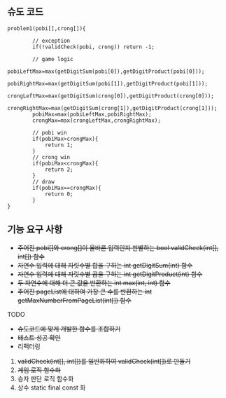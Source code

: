 ## 슈도 코드

```
problem1(pobi[],crong[]){

        // exception
        if(!validCheck(pobi, crong)) return -1;
        
        // game logic
        pobiLeftMax=max(getDigitSum(pobi[0]),getDigitProduct(pobi[0]));
        pobiRightMax=max(getDigitSum(pobi[1]),getDigitProduct(pobi[1]));
        crongLeftMax=max(getDigitSum(crong[0]),getDigitProduct(crong[0]));
        crongRightMax=max(getDigitSum(crong[1]),getDigitProduct(crong[1]));
        pobiMax=max(pobiLeftMax,pobiRightMax);
        crongMax=max(crongLeftMax,crongRightMax);
        
        // pobi win
        if(pobiMax>crongMax){
            return 1;
        }
        // crong win
        if(pobiMax<crongMax){
            return 2;
        }
        // draw
        if(pobiMax==crongMax){
            return 0;
        }
}
```

## 기능 요구 사항
- ~~주어진 pobi[]와 crong[]이 올바른 입력인지 판별하는 bool validCheck(int[], int[]) 함수~~
- ~~자연수 입력에 대해 자릿수별 합을 구하는 int getDigitSum(int) 함수~~
- ~~자연수 입력에 대해 자릿수별 곱을 구하는 int getDigitProduct(int) 함수~~
- ~~두 자연수에 대해 더 큰 값을 반환하는 int max(int, int) 함수~~
- ~~주어진 pageList에 대하여 가장 큰 수를 반환하는 int getMaxNumberFromPageList(int[]) 함수~~

TODO
- ~~슈도코드에 맞게 개발한 함수를 조합하기~~
- ~~테스트 성공 확인~~
- 리팩터링 
1. ~~validCheck(int[], int[])를 일반화하여 validCheck(int[])로 만들기~~
2. ~~게임 로직 함수화~~
3. 승자 판단 로직 함수화
4. 상수 static final const 화
